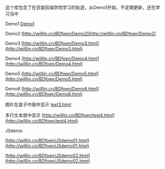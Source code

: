 这个库包含了在百度前端学院学习的轨迹，从Demo1开始，不定期更新，还在学习当中

Demo1
[Demo1](http://willlin.cn/BDfoen/Demo1.html )

Demo2
[http://willlin.cn/BDfoen/Demo2](http://willlin.cn/BDfoen/Demo2)

Demo3
[http://willlin.cn/BDfoen/Demo3.html](http://willlin.cn/BDfoen/Demo3.html)

Demo4
[http://willlin.cn/BDfoen/Demo4.html](http://willlin.cn/BDfoen/Demo4.html)

Demo5
[http://willlin.cn/BDfoen/Demo5.html](http://willlin.cn/BDfoen/Demo5.html)

Demo6
[http://willlin.cn/BDfoen/Demo6.html](http://willlin.cn/BDfoen/Demo6.html)

图片在盒子中居中显示
[text3.html](http://willlin.cn/BDfoen/test3.html "图片在盒子里居中显示") 

多行文本居中显示
[http://willlin.cn/BDfoen/test4.html](http://willlin.cn/BDfoen/test4.html)

JSdemo

[http://willlin.cn/BDfoen/JSdemo01.html](http://willlin.cn/BDfoen/JSdemo01.html)

[http://willlin.cn/BDfoen/JSdemo02.html](http://willlin.cn/BDfoen/JSdemo02.html)
